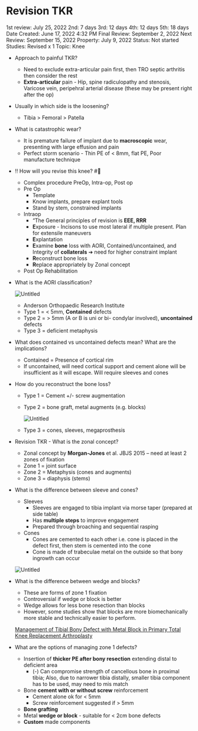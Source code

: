 # Revision TKR

1st review: July 25, 2022
2nd: 7 days
3rd: 12 days
4th: 12 days
5th: 18 days
Date Created: June 17, 2022 4:32 PM
Final Review: September 2, 2022
Next Review: September 15, 2022
Property: July 9, 2022
Status: Not started
Studies: Revised x 1
Topic: Knee

- Approach to painful TKR?
    - Need to exclude extra-articular pain first, then TRO septic arthritis then consider the rest
    - **Extra-articular** pain - Hip, spine radiculopathy and stenosis, Varicose vein, peripehral arterial disease (these may be present right after the op)
- Usually in which side is the loosening?
    - Tibia > Femoral > Patella
- What is catastrophic wear?
    - It is premature failure of implant due to **macroscopic** wear, presenting with large effusion and pain
    - Perfect storm scenario - Thin PE of < 8mm, flat PE, Poor manufacture technique
- ‼️ How will you revise this knee? #📜
    - Complex procedure PreOp, Intra-op, Post op
    - Pre Op
        - Template
        - Know implants, prepare explant tools
        - Stand by stem, constrained implants
    - Intraop
        - “The General principles of revision is **EEE, RRR**
        - **E**xposure - Incisons to use most lateral if multiple present. Plan for extensile maneuvers
        - **E**xplantation
        - **E**xamine **bone** loss with AORI, Contained/uncontained, and Integrity of **collaterals** ➔ need for higher constraint implant
        - **R**econstruct bone loss
        - **R**eplace appropriately by Zonal concept
    - Post Op Rehabilitation
- What is the AORI classification?
    
    ![Untitled](Revision%20TKR%20eb1c1ce34853400ca954fda270c12494/Untitled.png)
    
    - Anderson Orthopaedic Research Institute
    - Type 1 = < 5mm, **Contained** defects
    - Type 2 = > 5mm (A or B is uni or bi- condylar involved), **uncontained** defects
    - Type 3 = deficient metaphysis
- What does contained vs uncontained defects mean? What are the implications?
    - Contained = Presence of cortical rim
    - If uncontained, will need cortical support and cement alone will be insufficient as it will escape. Will require sleeves and cones
- How do you reconstruct the bone loss?
    - Type 1 = Cement +/- screw augmentation
    - Type 2 = bone graft, metal augments (e.g. blocks)
        
        ![Untitled](Revision%20TKR%20eb1c1ce34853400ca954fda270c12494/Untitled%201.png)
        
    - Type 3 = cones, sleeves, megaprosthesis
- Revision TKR - What is the zonal concept?
    - Zonal concept by **Morgan-Jones** et al. JBJS 2015 – need at least 2 zones of fixation
    - Zone 1 = joint surface
    - Zone 2 = Metaphysis (cones and augments)
    - Zone 3 = diaphysis (stems)
- What is the difference between sleeve and cones?
    - Sleeves
        - Sleeves are engaged to tibia implant via morse taper (prepared at side table)
        - Has **multiple steps** to improve engagement
        - Prepared through broaching and sequential rasping
    - Cones
        - Cones are cemented to each other i.e. cone is placed in the defect first, then stem is cemented into the cone
        - Cone is made of trabeculae metal on the outside so that bony ingrowth can occur
    
    ![Untitled](Revision%20TKR%20eb1c1ce34853400ca954fda270c12494/Untitled%202.png)
    
- What is the difference between wedge and blocks?
    - These are forms of zone 1 fixation
    - Controversial if wedge or block is better
    - Wedge allows for less bone resection than blocks
    - However, some studies show that blocks are more biomechanically more stable and technically easier to perform.
    
    [Management of Tibial Bony Defect with Metal Block in Primary Total Knee Replacement Arthroplasty](https://www.ncbi.nlm.nih.gov/pmc/articles/PMC3597846/#B27)
    
- What are the options of managing zone 1 defects?
    - Insertion of **thicker PE after bony resection** extending distal to deficient area
        - (-) Can compromise strength of cancellous bone in proximal tibia; Also, due to narrower tibia distally, smaller tibia component has to be used, may need to mis match
    - Bone **cement with or without screw** reinforcement
        - Cement alone ok for < 5mm
        - Screw reinforcement suggested if > 5mm
    - **Bone grafting**
    - Metal **wedge or block** - suitable for < 2cm bone defects
    - **Custom** made components